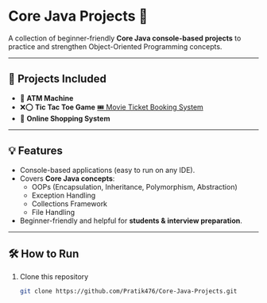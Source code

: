 # Core Java Projects 🚀

A collection of beginner-friendly **Core Java console-based projects** to practice and strengthen Object-Oriented Programming concepts.

---

## 📌 Projects Included
- 🏧 **ATM Machine**
- ❌⭕ **Tic Tac Toe Game**
[🎟️ Movie Ticket Booking System](./Movie-Ticket-Booking)  
- 🛒 **Online Shopping System**

---

## 💡 Features
- Console-based applications (easy to run on any IDE).
- Covers **Core Java concepts**:
  - OOPs (Encapsulation, Inheritance, Polymorphism, Abstraction)
  - Exception Handling
  - Collections Framework
  - File Handling  
- Beginner-friendly and helpful for **students & interview preparation**.

---

## 🛠️ How to Run
1. Clone this repository  
   ```bash
   git clone https://github.com/Pratik476/Core-Java-Projects.git
